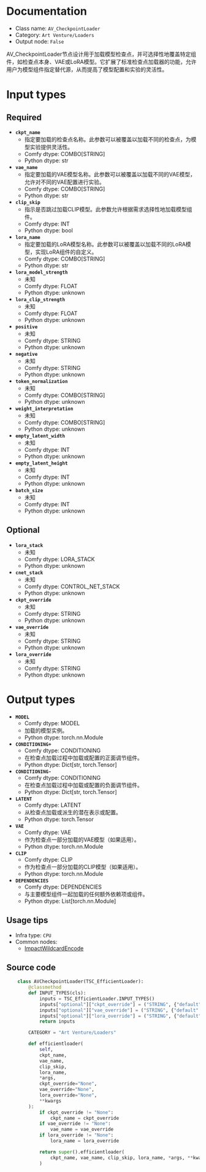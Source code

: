 
# Documentation
- Class name: `AV_CheckpointLoader`
- Category: `Art Venture/Loaders`
- Output node: `False`

AV_CheckpointLoader节点设计用于加载模型检查点，并可选择性地覆盖特定组件，如检查点本身、VAE或LoRA模型。它扩展了标准检查点加载器的功能，允许用户为模型组件指定替代源，从而提高了模型配置和实验的灵活性。

# Input types
## Required
- **`ckpt_name`**
    - 指定要加载的检查点名称。此参数可以被覆盖以加载不同的检查点，为模型实验提供灵活性。
    - Comfy dtype: COMBO[STRING]
    - Python dtype: str
- **`vae_name`**
    - 指定要加载的VAE模型名称。此参数可以被覆盖以加载不同的VAE模型，允许对不同的VAE配置进行实验。
    - Comfy dtype: COMBO[STRING]
    - Python dtype: str
- **`clip_skip`**
    - 指示是否跳过加载CLIP模型。此参数允许根据需求选择性地加载模型组件。
    - Comfy dtype: INT
    - Python dtype: bool
- **`lora_name`**
    - 指定要加载的LoRA模型名称。此参数可以被覆盖以加载不同的LoRA模型，实现LoRA组件的自定义。
    - Comfy dtype: COMBO[STRING]
    - Python dtype: str
- **`lora_model_strength`**
    - 未知
    - Comfy dtype: FLOAT
    - Python dtype: unknown
- **`lora_clip_strength`**
    - 未知
    - Comfy dtype: FLOAT
    - Python dtype: unknown
- **`positive`**
    - 未知
    - Comfy dtype: STRING
    - Python dtype: unknown
- **`negative`**
    - 未知
    - Comfy dtype: STRING
    - Python dtype: unknown
- **`token_normalization`**
    - 未知
    - Comfy dtype: COMBO[STRING]
    - Python dtype: unknown
- **`weight_interpretation`**
    - 未知
    - Comfy dtype: COMBO[STRING]
    - Python dtype: unknown
- **`empty_latent_width`**
    - 未知
    - Comfy dtype: INT
    - Python dtype: unknown
- **`empty_latent_height`**
    - 未知
    - Comfy dtype: INT
    - Python dtype: unknown
- **`batch_size`**
    - 未知
    - Comfy dtype: INT
    - Python dtype: unknown
## Optional
- **`lora_stack`**
    - 未知
    - Comfy dtype: LORA_STACK
    - Python dtype: unknown
- **`cnet_stack`**
    - 未知
    - Comfy dtype: CONTROL_NET_STACK
    - Python dtype: unknown
- **`ckpt_override`**
    - 未知
    - Comfy dtype: STRING
    - Python dtype: unknown
- **`vae_override`**
    - 未知
    - Comfy dtype: STRING
    - Python dtype: unknown
- **`lora_override`**
    - 未知
    - Comfy dtype: STRING
    - Python dtype: unknown

# Output types
- **`MODEL`**
    - Comfy dtype: MODEL
    - 加载的模型实例。
    - Python dtype: torch.nn.Module
- **`CONDITIONING+`**
    - Comfy dtype: CONDITIONING
    - 在检查点加载过程中加载或配置的正面调节组件。
    - Python dtype: Dict[str, torch.Tensor]
- **`CONDITIONING-`**
    - Comfy dtype: CONDITIONING
    - 在检查点加载过程中加载或配置的负面调节组件。
    - Python dtype: Dict[str, torch.Tensor]
- **`LATENT`**
    - Comfy dtype: LATENT
    - 从检查点加载或派生的潜在表示或配置。
    - Python dtype: torch.Tensor
- **`VAE`**
    - Comfy dtype: VAE
    - 作为检查点一部分加载的VAE模型（如果适用）。
    - Python dtype: torch.nn.Module
- **`CLIP`**
    - Comfy dtype: CLIP
    - 作为检查点一部分加载的CLIP模型（如果适用）。
    - Python dtype: torch.nn.Module
- **`DEPENDENCIES`**
    - Comfy dtype: DEPENDENCIES
    - 与主要模型组件一起加载的任何额外依赖项或组件。
    - Python dtype: List[torch.nn.Module]


## Usage tips
- Infra type: `CPU`
- Common nodes:
    - [ImpactWildcardEncode](../../ComfyUI-Impact-Pack/Nodes/ImpactWildcardEncode.md)



## Source code
```python
    class AVCheckpointLoader(TSC_EfficientLoader):
        @classmethod
        def INPUT_TYPES(cls):
            inputs = TSC_EfficientLoader.INPUT_TYPES()
            inputs["optional"]["ckpt_override"] = ("STRING", {"default": "None"})
            inputs["optional"]["vae_override"] = ("STRING", {"default": "None"})
            inputs["optional"]["lora_override"] = ("STRING", {"default": "None"})
            return inputs

        CATEGORY = "Art Venture/Loaders"

        def efficientloader(
            self,
            ckpt_name,
            vae_name,
            clip_skip,
            lora_name,
            *args,
            ckpt_override="None",
            vae_override="None",
            lora_override="None",
            **kwargs
        ):
            if ckpt_override != "None":
                ckpt_name = ckpt_override
            if vae_override != "None":
                vae_name = vae_override
            if lora_override != "None":
                lora_name = lora_override

            return super().efficientloader(
                ckpt_name, vae_name, clip_skip, lora_name, *args, **kwargs
            )

```
